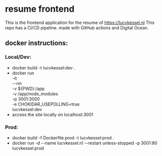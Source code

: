 # resume frontend
This is the frontend application for the resume of https://lucvkessel.nl
This repo has a CI/CD pipeline. made with GitHub actions and Digital Ocean.

## docker instructions:

### Local/Dev:
- docker build -t lucvkessel:dev .
- docker run \
    -it \
    --rm \
    -v ${PWD}:/app \
    -v /app/node_modules \
    -p 3001:3000 \
    -e CHOKIDAR_USEPOLLING=true \
    lucvkessel:dev
- access the site locally on localhost:3001

### Prod:
- docker build -f Dockerfile.prod -t lucvkessel:prod .
- docker run -d --name lucvkessel.nl --restart unless-stopped -p 3001:80 lucvkessel:prod